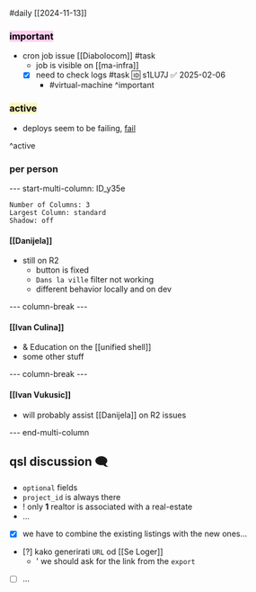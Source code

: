 #daily
[[2024-11-13]]

### <mark style="background: #FFB8EBA6;">important</mark>
- cron job issue [[Diabolocom]] #task
	- job is visible on [[ma-infra]]
	- [x] need to check logs #task 🆔 s1LU7J ✅ 2025-02-06
		- #virtual-machine 
^important

### <mark style="background: #FFF3A3A6;">active</mark>
- deploys seem to be failing, [fail](https://jenkins.ma-backbone.net/blue/organizations/jenkins/malegacy/detail/malegacy/2085/pipeline/76/)

^active
### per person

--- start-multi-column: ID_y35e
```column-settings
Number of Columns: 3
Largest Column: standard
Shadow: off 
```

#### [[Danijela]]
- still on R2
	- button is fixed
	- `Dans la ville` filter not working
	- different behavior locally and on dev

--- column-break ---

#### [[Ivan Culina]]

- & Education on the [[unified shell]]
- some other stuff

--- column-break ---

#### [[Ivan Vukusic]]

- will probably assist [[Danijela]] on R2 issues

--- end-multi-column

## qsl discussion 🗨

- `optional` fields
- `project_id` is always there
- ! only **1** realtor is associated with a real-estate
- ...

- [x] we have to combine the existing listings with the new ones...

- [?] kako generirati `URL` od [[Se Loger]]
	- ' we should ask for the link from the `export`
- [ ] ...